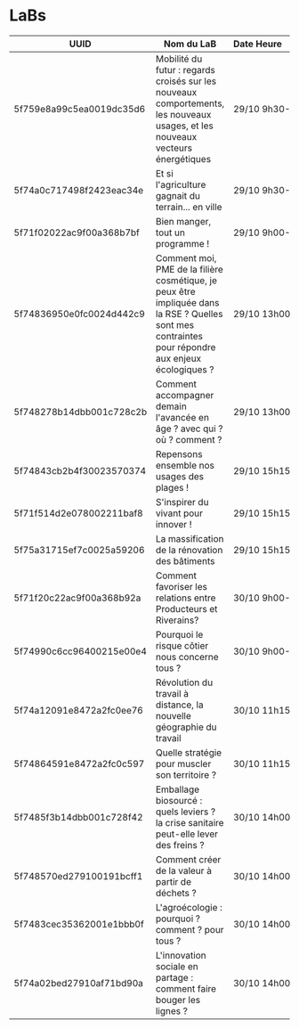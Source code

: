 # LaBs

|UUID|Nom&nbsp;du&nbsp;LaB|Date&nbsp;Heure&nbsp;&nbsp;&nbsp;&nbsp;&nbsp;&nbsp;&nbsp;&nbsp;&nbsp;&nbsp;&nbsp;&nbsp;&nbsp;&nbsp;&nbsp;&nbsp;&nbsp;&nbsp;&nbsp;
|---|---|---|
5f759e8a99c5ea0019dc35d6|Mobilité du futur : regards croisés sur les nouveaux comportements, les nouveaux usages, et les nouveaux vecteurs énergétiques|29/10 9h30-11h15
5f74a0c717498f2423eac34e|Et si l'agriculture gagnait du terrain... en ville|29/10 9h30-11h15
5f71f02022ac9f00a368b7bf|Bien manger, tout un programme !|29/10 9h00-10h45
5f74836950e0fc0024d442c9|Comment moi, PME de la filière cosmétique, je peux être impliquée dans la RSE ? Quelles sont mes contraintes pour répondre aux enjeux écologiques ?|29/10 13h00-14h45
5f748278b14dbb001c728c2b|Comment accompagner demain l'avancée en âge ? avec qui ? où ? comment ?|29/10 13h00-14h45
5f74843cb2b4f30023570374|Repensons ensemble nos usages des plages !|29/10 15h15-17h00
5f71f514d2e078002211baf8|S'inspirer du vivant pour innover !|29/10 15h15-17h00
5f75a31715ef7c0025a59206|La massification de la rénovation des bâtiments|29/10 15h15-17h00
5f71f20c22ac9f00a368b92a|Comment favoriser les relations entre Producteurs et Riverains?|30/10 9h00-10h45
5f74990c6cc96400215e00e4|Pourquoi le risque côtier nous concerne tous ?|30/10 9h00-10h45
5f74a12091e8472a2fc0ee76|Révolution du travail à distance, la nouvelle géographie du travail|30/10 11h15-13h00
5f74864591e8472a2fc0c597|Quelle stratégie pour muscler son territoire ?|30/10 11h15-13h00
5f7485f3b14dbb001c728f42|Emballage biosourcé : quels leviers ? la crise sanitaire peut-elle lever des freins ?|30/10 14h00-15h45
5f748570ed279100191bcff1|Comment créer de la valeur à partir de déchets ?|30/10 14h00-15h45
5f7483cec35362001e1bbb0f|L'agroécologie : pourquoi ? comment ? pour tous ?|30/10 14h00-15h45
5f74a02bed27910af71bd90a|L'innovation sociale en partage : comment faire bouger les lignes ?|30/10 14h00-15h45
